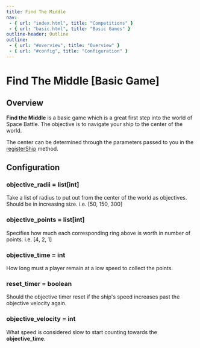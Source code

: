 ```yaml
---
title: Find The Middle
nav:
 - { url: "index.html", title: "Competitions" }
 - { url: "basic.html", title: "Basic Games" }
outline-header: Outline
outline:
 - { url: "#overview", title: "Overview" }
 - { url: "#config", title: "Configuration" }
---
```


Find The Middle [Basic Game]
=============

<a name="overview"></a>Overview
-----------

**Find the Middle** is a basic game which is a great first step into the world of Space Battle.  The objective is to navigate your ship to the center of the world.

The center can be determined through the parameters passed to you in the [registerShip](http://mikeware.github.io/SpaceBattleArena/client/java_doc/ihs/apcs/spacebattle/Spaceship.html#registerShip%28int,%20int,%20int%29) method.

<a name="config"></a>Configuration
-----------

### objective_radii = list[int]
Take a list of radius to put out from the center of the world as objectives.  Should be in increasing size. i.e. [50, 150, 300]

### objective_points = list[int]
Specifies how much each corresponding ring above is worth in number of points.  i.e. [4, 2, 1]

### objective_time = int
How long must a player remain at a low speed to collect the points.

### reset_timer = boolean
Should the objective timer reset if the ship's speed increases past the objective velocity again.

### objective_velocity = int
What speed is considered slow to start counting towards the **objective_time**.